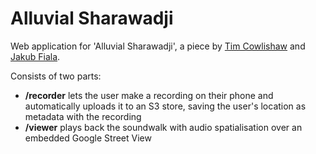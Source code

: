# Alluvial Sharawadji

Web application for 'Alluvial Sharawadji', a piece by [Tim Cowlishaw](https://github.com/timcowlishaw) and [Jakub Fiala](https://github.com/jakubfiala).

Consists of two parts:

- **/recorder** lets the user make a recording on their phone and automatically uploads it to an S3 store, saving the user's location as metadata with the recording
- **/viewer** plays back the soundwalk with audio spatialisation over an embedded Google Street View
